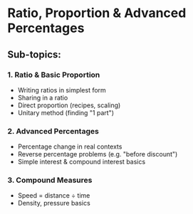 # Ratio, Proportion & Advanced Percentages

## Sub-topics:

### 1. Ratio & Basic Proportion
- Writing ratios in simplest form
- Sharing in a ratio
- Direct proportion (recipes, scaling)
- Unitary method (finding "1 part")

### 2. Advanced Percentages
- Percentage change in real contexts
- Reverse percentage problems (e.g. "before discount")
- Simple interest & compound interest basics

### 3. Compound Measures
- Speed = distance ÷ time
- Density, pressure basics
